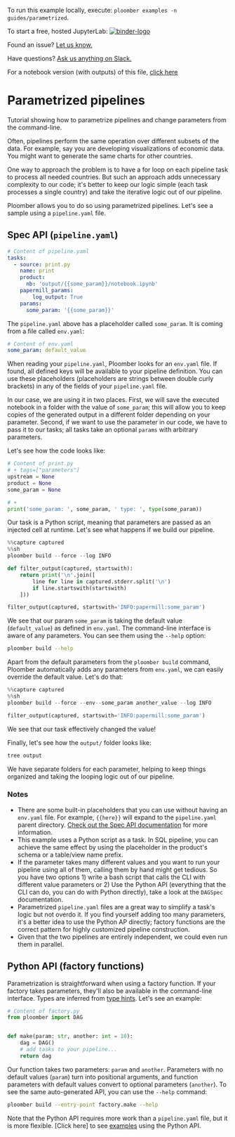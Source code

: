 <!-- start header -->
To run this example locally, execute: `ploomber examples -n guides/parametrized`.

To start a free, hosted JupyterLab: [![binder-logo](https://mybinder.org/badge_logo.svg)](https://mybinder.org/v2/gh/ploomber/binder-env/main?urlpath=git-pull%3Frepo%3Dhttps%253A%252F%252Fgithub.com%252Fploomber%252Fprojects%26urlpath%3Dlab%252Ftree%252Fprojects%252Fguides/parametrized%252FREADME.ipynb%26branch%3Dmaster)

Found an issue? [Let us know.](https://github.com/ploomber/projects/issues/new?title=guides/parametrized%20issue)

Have questions? [Ask us anything on Slack.](http://community.ploomber.io/)

For a notebook version (with outputs) of this file, [click here](https://github.com/ploomber/projects/blob/master/guides/parametrized/README.ipynb)
<!-- end header -->



# Parametrized pipelines

<!-- start description -->
Tutorial showing how to parametrize pipelines and change parameters from the command-line.
<!-- end description -->

Often, pipelines perform the same operation over different subsets of the data. For example, say you are developing visualizations of economic data. You might want to generate the same charts for other countries. 

One way to approach the problem is to have a for loop on each pipeline task to process all needed countries. But such an approach adds unnecessary complexity to our code; it's better to keep our logic simple (each task processes a single country) and take the iterative logic out of our pipeline.

Ploomber allows you to do so using parametrized pipelines. Let's see a sample using a `pipeline.yaml` file.

## Spec API (``pipeline.yaml``)


<!-- #md -->
```yaml
# Content of pipeline.yaml
tasks:
  - source: print.py
    name: print
    product:
      nb: 'output/{{some_param}}/notebook.ipynb'
    papermill_params:
        log_output: True
    params:
      some_param: '{{some_param}}'
```
<!-- #endmd -->

The `pipeline.yaml` above has a placeholder called `some_param`. It is coming from a file called `env.yaml`:

<!-- #md -->
```yaml
# Content of env.yaml
some_param: default_value
```
<!-- #endmd -->

When reading your `pipeline.yaml`, Ploomber looks for an `env.yaml` file. If found, all defined keys will be available to your pipeline definition. You can use these placeholders (placeholders are strings between double curly brackets) in any of the fields of your `pipeline.yaml` file.

In our case, we are using it in two places. First, we will save the executed notebook in a folder with the value of `some_param`; this will allow you to keep copies of the generated output in a different folder depending on your parameter. Second, if we want to use the parameter in our code, we have to pass it to our tasks; all tasks take an optional `params` with arbitrary parameters.

Let's see how the code looks like:

<!-- #md -->
```python
# Content of print.py
# + tags=["parameters"]
upstream = None
product = None
some_param = None

# +
print('some_param: ', some_param, ' type: ', type(some_param))

```
<!-- #endmd -->

Our task is a Python script, meaning that parameters are passed as an injected cell at runtime. Let's see what happens if we build our pipeline.

```python
%%capture captured
%%sh
ploomber build --force --log INFO
```

```python
def filter_output(captured, startswith):
    return print('\n'.join([
        line for line in captured.stderr.split('\n')
        if line.startswith(startswith)
    ]))

filter_output(captured, startswith='INFO:papermill:some_param')
```

We see that our param `some_param` is taking the default value (`default_value`) as defined in `env.yaml`. The command-line interface is aware of any parameters. You can see them using the `--help` option:

```sh
ploomber build --help
```

Apart from the default parameters from the `ploomber build` command, Ploomber automatically adds any parameters from `env.yaml`, we can easily override the default value. Let's do that:

```python
%%capture captured
%%sh
ploomber build --force --env--some_param another_value --log INFO
```

```python
filter_output(captured, startswith='INFO:papermill:some_param')
```

We see that our task effectively changed the value!

Finally, let's see how the `output/` folder looks like:

```sh
tree output
```

<!-- #region -->

We have separate folders for each parameter, helping to keep things organized and taking the looping logic out of our pipeline.


### Notes

* There are some built-in placeholders that you can use without having an `env.yaml` file. For example, `{{here}}` will expand to the `pipeline.yaml` parent directory. [Check out the Spec API documentation](https://ploomber.readthedocs.io/en/latest/api/spec.html#default-placeholders) for more information.
* This example uses a Python script as a task. In SQL pipeline, you can achieve the same effect by using the placeholder in the product's schema or a table/view name prefix.
* If the parameter takes many different values and you want to run your pipeline using all of them, calling them by hand might get tedious. So you have two options 1) write a  bash script that calls the CLI with different value parameters or 2) Use the Python API (everything that the CLI can do, you can do with Python directly), take a look at the `DAGSpec` documentation.
* Parametrized `pipeline.yaml` files are a great way to simplify a task's logic but not overdo it. If you find yourself adding too many parameters, it's a better idea to use the Python AP directly; factory functions are the correct pattern for highly customized pipeline construction.
* Given that the two pipelines are entirely independent, we could even run them in parallel.


## Python API (factory functions)

Parametrization is straightforward when using a factory function. If your
factory takes parameters, they'll also be available in the command-line interface. Types are inferred from [type hints](https://docs.python.org/3/library/typing.html). Let's see an example:
<!-- #endregion -->

<!-- #md -->
```python
# Content of factory.py
from ploomber import DAG


def make(param: str, another: int = 10):
    dag = DAG()
    # add tasks to your pipeline...
    return dag

```
<!-- #endmd -->

Our function takes two parameters: `param` and `another`. Parameters with no default values (`param`) turn into positional arguments, and function parameters with default values convert
to optional parameters (`another`). To see the same auto-generated API, you can use the `--help` command:

```sh
ploomber build --entry-point factory.make --help
```

Note that the Python API requires more work than a `pipeline.yaml` file, but it is more flexible. [Click here] to see [examples](https://github.com/ploomber/projects/tree/master/python-api-examples) using the Python API.